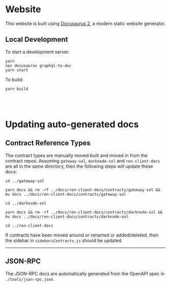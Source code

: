 # Website

This website is built using [Docusaurus 2](https://v2.docusaurus.io/), a modern static website generator.

## Local Development

To start a development server:

```shell
yarn
npx docusaurus graphql-to-doc
yarn start
```

To build:

```shell
yarn build
```

<br />
<br />

# Updating auto-generated docs

## Contract Reference Types

The contract types are manually moved built and moved in from the contract repos. Assuming `gateway-sol`, `darknode-sol` and `ren-client-docs` are all in the same directory, then the following steps will update these docs:

```shell
cd ../gateway-sol

yarn docs && rm -rf ../docs/ren-client-docs/contracts/gateway-sol && mv docs ../docs/ren-client-docs/contracts/gateway-sol

cd ../darknode-sol

yarn docs && rm -rf ../docs/ren-client-docs/contracts/darknode-sol && mv docs ../docs/ren-client-docs/contracts/darknode-sol

cd ../ren-client-docs
```

If contracts have been moved around or renamed or added/deleted, then the sidebar in `sidebarsContracts.js` should be updated.

<hr />

## JSON-RPC

The JSON-RPC docs are automatically generated from the OpenAPI spec in `./tools/json-rpc.json`.
